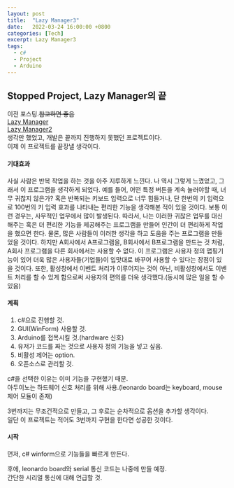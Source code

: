```yaml
---
layout: post
title:  "Lazy Manager3"
date:   2022-03-24 16:00:00 +0800
categories: [Tech]
excerpt: Lazy Manager3
tags:
  - c#  
  - Project
  - Arduino
---
```


## Stopped Project, Lazy Manager의 끝

이전 포스팅.~~참고하면 좋음~~  
[Lazy Manager](https://kdjun97.github.io/blog/Lazy_Manager/)  
[Lazy Manager2](https://kdjun97.github.io/blog/Lazy_Manager2/)  
생각만 했었고, 개발은 끝까지 진행하지 못했던 프로젝트이다.  
이제 이 프로젝트를 끝장낼 생각이다.  

#### 기대효과

사실 사람은 반복 작업을 하는 것을 아주 지루하게 느낀다.
나 역시 그렇게 느꼈었고, 그래서 이 프로그램을 생각하게 되었다.
예를 들어, 어떤 특정 버튼을 계속 눌러야할 때, 너무 귀찮지 않은가?
혹은 반복되는 키보드 입력으로 너무 힘들거나, 단 한번의 키 입력으로 100번의 키 입력 효과를 나타내는 편리한 기능을 생각해본 적이 있을 것이다.
보통 이런 경우는, 사무적인 업무에서 많이 발생된다.
따라서, 나는 이러한 귀찮은 업무를 대신해주는 혹은 더 편리한 기능을 제공해주는 프로그램을 만들어 인간이 더 편리하게 작업을 했으면 한다.
물론, 많은 사람들이 이러한 생각을 하고 도움을 주는 프로그램을 만들었을 것이다.
하지만 A회사에서 A프로그램을, B회사에서 B프로그램을 만드는 것 처럼, A회사 프로그램을 다른 회사에서는 사용할 수 없다.
이 프로그램은 사용자 정의 맵핑기능이 있어 더욱 많은 사용자들(기업들)이 입맛대로 바꾸어 사용할 수 있다는 장점이 있을 것이다.
또한, 활성창에서 이벤트 처리가 이루어지는 것이 아닌, 비활성창에서도 이벤트 처리를 할 수 있게 함으로써 사용자의 편의를 더욱 생각했다.(동시에 많은 일을 할 수 있음)

#### 계획

1. c#으로 진행할 것.  
2. GUI(WinForm) 사용할 것.  
3. Arduino를 접목시킬 것.(hardware 신호)  
4. 유저가 코드를 짜는 것으로 사용자 정의 기능을 넣고 싶음.  
5. 비활성 제어는 option.
6. 오픈소스로 관리할 것.

c#을 선택한 이유는 이미 기능을 구현했기 때문.  
아두이노는 하드웨어 신호 처리를 위해 사용.(leonardo board는 keyboard, mouse 제어 모듈이 존재)  

3번까지는 무조건적으로 만들고, 그 후로는 순차적으로 옵션을 추가할 생각이다.  
일단 이 프로젝트는 적어도 3번까지 구현을 한다면 성공한 것이다.  

#### 시작

먼저, c# winform으로 기능들을 빠르게 만든다.  

후에, leonardo board와 serial 통신 코드는 나중에 만들 예정.  
간단한 시리얼 통신에 대해 언급할 것.  
